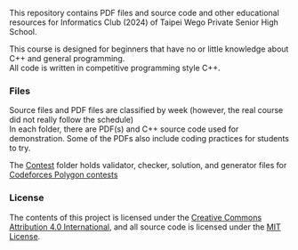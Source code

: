 This repository contains PDF files and source code and other educational resources for
Informatics Club (2024) of Taipei Wego Private Senior High School.  
  
This course is designed for beginners that have no or little knowledge about C++ and general programming.  
All code is written in competitive programming style C++.  
  
### Files  
  
Source files and PDF files are classified by week (however, the real course did not really follow the schedule)  
In each folder, there are PDF(s) and C++ source code used for demonstration. 
Some of the PDFs also include coding practices for students to try.

The [Contest](./Contest_Fall_2024) folder holds validator, checker, solution, and generator files for [Codeforces Polygon contests](https://polygon.codeforces.com)  
  
### License  
  
The contents of this project is licensed under the [Creative Commons Attribution 4.0 International](https://creativecommons.org/licenses/by/4.0/), 
and all source code is licensed under the [MIT License](./MIT_LICENSE).